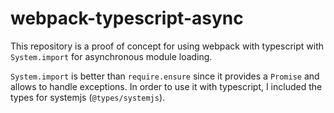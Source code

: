 # webpack-typescript-async

This repository is a proof of concept for using webpack with typescript with
``System.import`` for asynchronous module loading.

``System.import`` is better than ``require.ensure`` since it provides
a ``Promise`` and allows to handle exceptions. In order to use it with
typescript, I included the types for systemjs (``@types/systemjs``).
